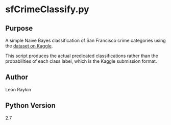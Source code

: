 sfCrimeClassify.py
==============

Purpose 
-------
A simple Naive Bayes classification of San Francisco crime categories using the [dataset on Kaggle](https://www.kaggle.com/c/sf-crime/data).

This script produces the actual predicated classifications rather than the probabilities of each class label, which is the Kaggle submission format.

Author 
------
Leon Raykin

Python Version 
--------------
2.7